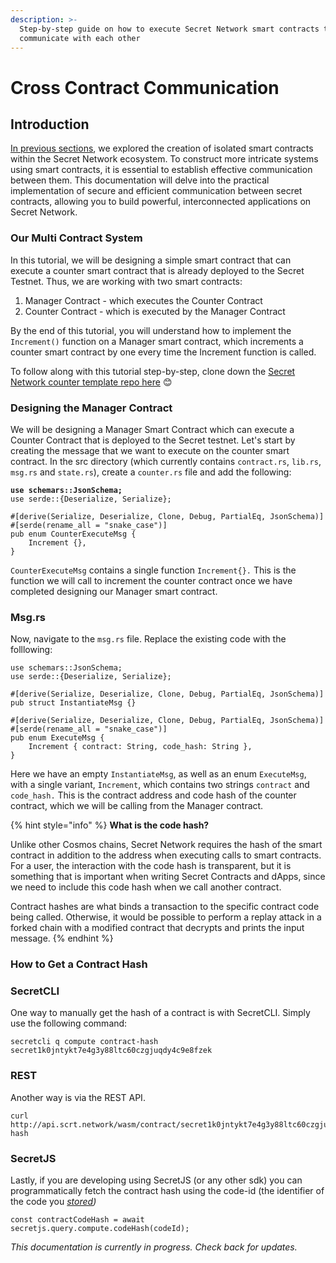 ```yaml
---
description: >-
  Step-by-step guide on how to execute Secret Network smart contracts that
  communicate with each other
---
```


# Cross Contract Communication

## Introduction

[In previous sections](https://docs.scrt.network/secret-network-documentation/development/getting-started/compile-and-deploy), we explored the creation of isolated smart contracts within the Secret Network ecosystem. To construct more intricate systems using smart contracts, it is essential to establish effective communication between them. This documentation will delve into the practical implementation of secure and efficient communication between secret contracts, allowing you to build powerful, interconnected applications on Secret Network.

### Our Multi Contract System &#x20;

In this tutorial, we will be designing a simple smart contract that can execute a counter smart contract that is already deployed to the Secret Testnet. Thus, we are working with two smart contracts:

1. Manager Contract - which executes the Counter Contract
2. Counter Contract - which is executed by the Manager Contract&#x20;

By the end of this tutorial, you will understand how to implement the `Increment()` function on a Manager smart contract, which increments a counter smart contract by one every time the Increment function is called.&#x20;

To follow along with this tutorial step-by-step, clone down the [Secret Network counter template repo here](https://github.com/scrtlabs/secret-template) 😊

### Designing the Manager Contract

We will be designing a Manager Smart Contract which can execute a Counter Contract that is deployed to the Secret testnet.  Let's start by creating the message that we want to execute on the counter smart contract. In the src directory (which currently contains `contract.rs`, `lib.rs`, `msg.rs` and `state.rs`), create a `counter.rs` file and add the following:

<pre><code><strong>use schemars::JsonSchema;
</strong>use serde::{Deserialize, Serialize};

#[derive(Serialize, Deserialize, Clone, Debug, PartialEq, JsonSchema)]
#[serde(rename_all = "snake_case")]
pub enum CounterExecuteMsg {
    Increment {},
}
</code></pre>

`CounterExecuteMsg` contains a single function `Increment{}.` This is the function we will call to increment the counter contract once we have completed designing our Manager smart contract.&#x20;

### Msg.rs

Now, navigate to the `msg.rs` file. Replace the existing code with the folllowing:&#x20;

```
use schemars::JsonSchema;
use serde::{Deserialize, Serialize};

#[derive(Serialize, Deserialize, Clone, Debug, PartialEq, JsonSchema)]
pub struct InstantiateMsg {}

#[derive(Serialize, Deserialize, Clone, Debug, PartialEq, JsonSchema)]
#[serde(rename_all = "snake_case")]
pub enum ExecuteMsg {
    Increment { contract: String, code_hash: String },
}
```

Here we have an empty `InstantiateMsg`, as well as an enum `ExecuteMsg`, with a single variant, `Increment`, which contains two strings `contract` and `code_hash.` This is the contract address and code hash of the counter contract, which we will be calling from the Manager contract.&#x20;

{% hint style="info" %}
**What is the code hash?**

Unlike other Cosmos chains, Secret Network requires the hash of the smart contract in addition to the address when executing calls to smart contracts. For a user, the interaction with the code hash is transparent, but it is something that is important when writing Secret Contracts and dApps, since we need to include this code hash when we call another contract.

Contract hashes are what binds a transaction to the specific contract code being called. Otherwise, it would be possible to perform a replay attack in a forked chain with a modified contract that decrypts and prints the input message.
{% endhint %}

### How to Get a Contract Hash

### SecretCLI

One way to manually get the hash of a contract is with SecretCLI. Simply use the following command:

```
secretcli q compute contract-hash secret1k0jntykt7e4g3y88ltc60czgjuqdy4c9e8fzek
```

### REST

Another way is via the REST API.

```
curl http://api.scrt.network/wasm/contract/secret1k0jntykt7e4g3y88ltc60czgjuqdy4c9e8fzek/code-hash
```

### SecretJS

Lastly, if you are developing using SecretJS (or any other sdk) you can programmatically fetch the contract hash using the code-id (the identifier of the code you [_stored_](../../getting-started/compile-and-deploy.md#storing-the-contract)_)_

```
const contractCodeHash = await secretjs.query.compute.codeHash(codeId);
```

_This documentation is currently in progress. Check back for updates._&#x20;



